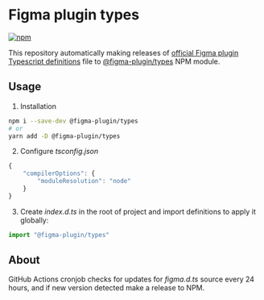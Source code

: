 # Figma plugin types
[![npm](https://img.shields.io/npm/v/@figma-plugin/types?logo=npm&cacheSeconds=1800)](https://www.npmjs.com/package/@figma-plugin/types)

This repository automatically making releases of [official Figma plugin Typescript definitions](https://www.figma.com/plugin-docs/api/typings/) file to [@figma-plugin/types](https://www.npmjs.com/package/@figma-plugin/types) NPM module.

## Usage

1. Installation
```sh
npm i --save-dev @figma-plugin/types
# or
yarn add -D @figma-plugin/types
```
2. Configure _tsconfig.json_
```js
{
	"compilerOptions": {
		"moduleResolution": "node"
	}
}
```
3. Create _index.d.ts_ in the root of project and import definitions to apply it globally:
```ts
import "@figma-plugin/types"
```

## About

GitHub Actions cronjob checks for updates for _figma.d.ts_ source every 24 hours, and if new version detected make a release to NPM.
